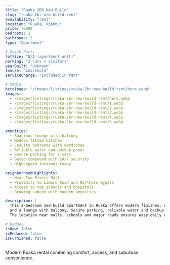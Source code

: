 ```yaml
---
title: "Ruaka 2BR New Build"
slug: "ruaka-2br-new-build-rent"
availability: "rent"
location: "Ruaka, Kiambu"
price: 70000
bedrooms: 2
bathrooms: 2
type: "Apartment"

# Quick Facts
lotSize: "N/A (apartment unit)"
parking: "2 cars + visitors"
yearBuilt: "Unknown"
tenure: "Leasehold"
serviceCharge: "Included in rent"

# Media
heroImage: "/images/listings/ruaka-2br-new-build-rent/hero.webp"
images:
  - /images/listings/ruaka-2br-new-build-rent/hero.webp
  - /images/listings/ruaka-2br-new-build-rent/1.webp
  - /images/listings/ruaka-2br-new-build-rent/2.webp
  - /images/listings/ruaka-2br-new-build-rent/3.webp
  - /images/listings/ruaka-2br-new-build-rent/4.webp
  - /images/listings/ruaka-2br-new-build-rent/5.webp

amenities:
  - Spacious lounge with balcony
  - Modern fitted kitchen
  - Ensuite bedrooms with wardrobes
  - Reliable water and backup power
  - Secure parking for 2 cars
  - Gated compound with 24/7 security
  - High-speed internet ready

neighborhoodHighlights:
  - Near Two Rivers Mall
  - Proximity to Limuru Road and Northern Bypass
  - Access to top schools and hospitals
  - Growing suburb with modern amenities

description: |
  This 2-bedroom new-build apartment in Ruaka offers modern finishes, ensuite bedrooms,
  and a lounge with balcony. Secure parking, reliable water and backup power add convenience.
  The location near malls, schools and major roads ensures easy daily access.

# Badges
isNew: false
isReduced: false
isFurnished: false
---
```

Modern Ruaka rental combining comfort, access, and suburban convenience.
